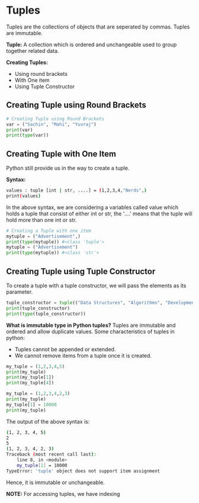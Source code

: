 # **Tuples**
Tuples are the collections of objects that are seperated by commas.
Tuples are immutable.

**Tuple:** A collection which is ordered and unchangeable used to group together related data.

**Creating Tuples:**
* Using round brackets
* With One item
* Using Tuple Constructor

## Creating Tuple using Round Brackets

```py
# Creating Tuple using Round Brackets
var = ("Sachin", "Mahi", "Yuvraj")
print(var)
print(type(var))
```

## Creating Tuple with One Item
Python still provide us in the way to create a tuple.

**Syntax:**
```bash
values : tuple [int | str, ....] = (1,2,3,4,"Nerds",)
print(values)
```
In the above syntax, we are considering a variables called value which holds a tuple that consist of either int or str, the '....' means that the tuple will hold more than one int or str.

```py
# Creating a Tuple with one item
mytuple = ("Advertisement",)
print(type(mytuple)) #<class 'tuple'>
mytuple = ("Advertisement")
print(type(mytuple)) #<class 'str'>
```

## Creating Tuple using Tuple Constructor
To create a tuple with a tuple constructor, we will pass the elements as its parameter.

```py
tuple_constructor = tuple(("Data Structures", "Algorithms", "Development", "Machine Learning"))
print(tuple_constructor)
print(type(tuple_constructor))
```

**What is immutable type in Python tuples?**
Tuples are immutable and ordered and allow duplicate values. Some characteristics of tuples in python:
* Tuples cannot be appended or extended.
* We cannot remove items from a tuple once it is created.

```py
my_tuple = (1,2,3,4,5)
print(my_tuple)
print(my_tuple[1])
print(my_tuple[4])

my_tuple = (1,2,3,4,2,3)
print(my_tuple)
my_tuple[1] = 10000
print(my_tuple)
```

The output of the above syntax is:
```bash
(1, 2, 3, 4, 5)
2
5
(1, 2, 3, 4, 2, 3)
Traceback (most recent call last):
    line 8, in <module>
    my_tuple[1] = 10000
TypeError: 'tuple' object does not support item assignment
```

Hence, it is immutable or unchangeable.

**NOTE:** For accessing tuples, we have indexing